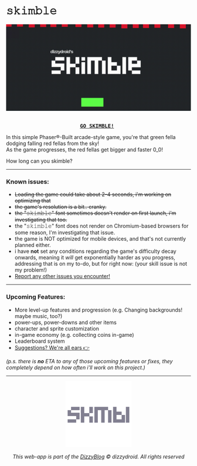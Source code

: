 # 𝚜𝚔𝚒𝚖𝚋𝚕𝚎

<div id="header" align="center">
 <img src="assets/img/skimblegif.gif">
</div>

<pre align = "center"> <b> 
<a href="https://dizzydroid.github.io/skimble/">GO SKIMBLE!</a> </b>
</pre>

In this simple Phaser®-Built arcade-style game, you're that green fella dodging falling red fellas from the sky!<br>
As the game progresses, the red fellas get bigger and faster 0_0!<br>

How long can you skimble?

______________________________________
### Known issues: 
- ~~Loading the game could take about 2-4 seconds, i'm working on optimizing that~~
- ~~the game's resolution is a bit.. cranky.~~
- ~~the "𝚜𝚔𝚒𝚖𝚋𝚕𝚎" font sometimes doesn't render on first launch, i'm investigating that too.~~
- the "𝚜𝚔𝚒𝚖𝚋𝚕𝚎" font does not render on Chromium-based browsers for some reason, I'm investigating that issue.
- the game is NOT optimized for mobile devices, and that's not currently planned either.
- i have <b>not</b> set any conditions regarding the game's difficulty decay onwards, meaning it <i>will</i> get exponentially harder as you progress, addressing that is on my to-do, but for right now: (your skill issue is not my problem!)
- [Report any other issues you encounter!](https://github.com/dizzydroid/skimble/issues)
___________________________________________________________

### Upcoming Features: 
- More level-up features and progression (e.g. Changing backgrounds! maybe music, too?)
- power-ups, power-downs and other items
- character and sprite customization
- in-game economy (e.g. collecting coins in-game)
- Leaderboard system
- [Suggestions? We're all ears 👉️ ](https://github.com/dizzydroid/skimble/discussions)

<i>(p.s. there is <b>no</b> ETA to any of those upcoming features or fixes, they completely depend on how often i'll work on this project.)
___________________________________________________________

<div id="footer" align="center">
 <img src="assets/img/skmbl_logo.png">
</div>


<p align="center"> This web-app is part of the <a href = "https://dizzydroid.github.io/blog.html">DizzyBlog</a> © dizzydroid. All rights reserved </p>


